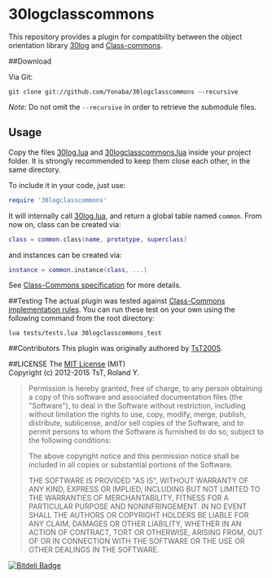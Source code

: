 30logclasscommons
=================

This repository provides a plugin for compatibility between the object orientation library [30log](https://github.com/Yonaba/30log) and [Class-commons](https://github.com/bartbes/Class-Commons).

##Download

Via Git:

````
git clone git://github.com/Yonaba/30logclasscommons --recursive
````

*Note*: Do not omit the `--recursive` in order to retrieve the submodule files.

## Usage
Copy the files [30log.lua](https://github.com/Yonaba/30logclasscommons/blob/master/30log.lua) and [30logclasscommons.lua](https://github.com/Yonaba/30logclasscommons/blob/master/30logclasscommons.lua) inside your project folder. It is strongly recommended to keep them close each other, in the same directory.<br/>

To include it in your code, just use:

```lua
require '30logclasscommons' 
````

It will internally call [30log.lua](https://github.com/Yonaba/30logclasscommons/blob/master/30log.lua), and return a global table named `common`. From now on, class can be created via:

```lua
class = common.class(name, prototype, superclass)
````

and instances can be created via:

```lua
instance = common.instance(class, ...)
````

See [Class-Commons specification](https://github.com/bartbes/Class-Commons/blob/master/README.md) for more details.

##Testing
The actual plugin was tested against [Class-Commons implementation rules](https://github.com/bartbes/Class-Commons/blob/master/SPECS.md). You can run these test on your own using the following command from the root directory:

````
lua tests/tests.lua 30logclasscommons_test
````

##Contributors
This plugin was originally authored by [TsT2005](https://github.com/Yonaba/30log/pull/1).

##LICENSE
The [MIT License](http://www.opensource.org/licenses/mit-license.php) (MIT)<br>
Copyright (c) 2012-2015 TsT, Roland Y.

> Permission is hereby granted, free of charge, to any person obtaining a copy of
> this software and associated documentation files (the "Software"), to deal in
> the Software without restriction, including without limitation the rights to
> use, copy, modify, merge, publish, distribute, sublicense, and/or sell copies of
> the Software, and to permit persons to whom the Software is furnished to do so,
> subject to the following conditions:
> 
> The above copyright notice and this permission notice shall be included in all
> copies or substantial portions of the Software.
> 
> THE SOFTWARE IS PROVIDED "AS IS", WITHOUT WARRANTY OF ANY KIND, EXPRESS OR
> IMPLIED, INCLUDING BUT NOT LIMITED TO THE WARRANTIES OF MERCHANTABILITY, FITNESS
> FOR A PARTICULAR PURPOSE AND NONINFRINGEMENT. IN NO EVENT SHALL THE AUTHORS OR
> COPYRIGHT HOLDERS BE LIABLE FOR ANY CLAIM, DAMAGES OR OTHER LIABILITY, WHETHER
> IN AN ACTION OF CONTRACT, TORT OR OTHERWISE, ARISING FROM, OUT OF OR IN
> CONNECTION WITH THE SOFTWARE OR THE USE OR OTHER DEALINGS IN THE SOFTWARE.

[![Bitdeli Badge](https://d2weczhvl823v0.cloudfront.net/Yonaba/30logclasscommons/trend.png)](https://bitdeli.com/free "Bitdeli Badge")